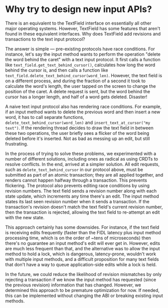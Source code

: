 # Why try to design new input APIs?

There is an equivalent to the TextField interface on essentially all other major operating systems. However, TextField has some features that aren't found in these equivalent interfaces. Why does TextField add revisions and transactions to the text input protocol?

The answer is simple — pre-existing protocols have race conditions. For instance, let's say the input method wants to perform the operation "delete the word behind the caret" with a text input protocol. It first calls a function like `text_field.get_text_behind_cursor()`, calculates how long the word behind the cursor is, and then calls a function like `text_field.delete_text_behind_cursor(word_len)`. However, the text field is on a different process, and during the fraction of a second it took to calculate the word's length, the user tapped on the screen to change the position of the caret. A delete request is sent, but the word behind the cursor has a longer length, and half of a word gets deleted. Disaster!

A naive text input protocol also has rendering race conditions. For example, if an input method wants to delete the previous word and then insert a new word, it has to call separate functions, `delete_text_behind_cursor(word_len)` and `insert_text_at_cursor("my text")`. If the rendering thread decides to draw the text field in between these two operations, the user briefly sees a flicker of the word being deleted before it's inserted. Not as bad as messing up an edit, but still frustrating.

In the process of trying to solve these problems, we experimented with a number of different solutions, including ones as radical as using CRDTs to resolve conflicts. In the end, arrived at a simpler solution. All edit requests, such as `delete_text_behind_cursor` in our protocol above, must be submitted as part of an atomic transaction; they are all applied together, and renders cannot happen halfway through a transaction. This prevents flickering. The protocol also prevents editing race conditions by using revision numbers. The text field sends a revision number along with each state update, which increments any time there's an edit. The input method states its last seen revision number when it sends a transaction. If the transaction's revision doesn't match the text field's current revision number, then the transaction is rejected, allowing the text field to re-attempt an edit with the new state.

This approach certainly has some downsides. For instance, if the text field is receiving edits frequently (faster than the FIDL latency plus input method processing time, which is on the order of ~tens of microseconds) then there's no guarantee an input method's edit will ever get in. However, edits are much less frequent than that, and the alternative was to allow the input method to hold a lock, which is dangerous, latency-prone, wouldn't work with multiple input methods, and a difficult proposition for many text fields that don't have a way to queue application-side edits while a lock is held.

In the future, we could reduce the likelihood of revision mismatches by only rejecting a transaction if we know the input method has requested (since the previous revision) information that has changed. However, we determined this approach to be premature optimization for now. If needed, this can be implemented without changing the ABI or breaking existing input methods.
